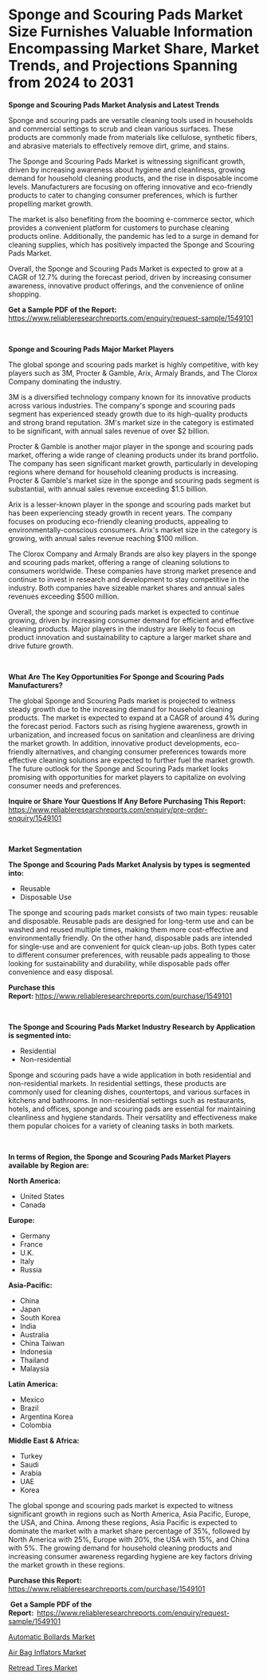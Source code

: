<p><h1>Sponge and Scouring Pads Market Size Furnishes Valuable Information Encompassing Market Share, Market Trends, and Projections Spanning from 2024 to 2031</h1></p><p><strong>Sponge and Scouring Pads Market Analysis and Latest Trends</strong></p>
<p><p>Sponge and scouring pads are versatile cleaning tools used in households and commercial settings to scrub and clean various surfaces. These products are commonly made from materials like cellulose, synthetic fibers, and abrasive materials to effectively remove dirt, grime, and stains.</p><p>The Sponge and Scouring Pads Market is witnessing significant growth, driven by increasing awareness about hygiene and cleanliness, growing demand for household cleaning products, and the rise in disposable income levels. Manufacturers are focusing on offering innovative and eco-friendly products to cater to changing consumer preferences, which is further propelling market growth.</p><p>The market is also benefiting from the booming e-commerce sector, which provides a convenient platform for customers to purchase cleaning products online. Additionally, the pandemic has led to a surge in demand for cleaning supplies, which has positively impacted the Sponge and Scouring Pads Market.</p><p>Overall, the Sponge and Scouring Pads Market is expected to grow at a CAGR of 12.7% during the forecast period, driven by increasing consumer awareness, innovative product offerings, and the convenience of online shopping.</p></p>
<p><strong>Get a Sample PDF of the Report:&nbsp;</strong> <a href="https://www.reliableresearchreports.com/enquiry/request-sample/1549101">https://www.reliableresearchreports.com/enquiry/request-sample/1549101</a></p>
<p>&nbsp;</p>
<p><strong>Sponge and Scouring Pads Major Market Players</strong></p>
<p><p>The global sponge and scouring pads market is highly competitive, with key players such as 3M, Procter & Gamble, Arix, Armaly Brands, and The Clorox Company dominating the industry. </p><p>3M is a diversified technology company known for its innovative products across various industries. The company's sponge and scouring pads segment has experienced steady growth due to its high-quality products and strong brand reputation. 3M's market size in the category is estimated to be significant, with annual sales revenue of over $2 billion.</p><p>Procter & Gamble is another major player in the sponge and scouring pads market, offering a wide range of cleaning products under its brand portfolio. The company has seen significant market growth, particularly in developing regions where demand for household cleaning products is increasing. Procter & Gamble's market size in the sponge and scouring pads segment is substantial, with annual sales revenue exceeding $1.5 billion.</p><p>Arix is a lesser-known player in the sponge and scouring pads market but has been experiencing steady growth in recent years. The company focuses on producing eco-friendly cleaning products, appealing to environmentally-conscious consumers. Arix's market size in the category is growing, with annual sales revenue reaching $100 million.</p><p>The Clorox Company and Armaly Brands are also key players in the sponge and scouring pads market, offering a range of cleaning solutions to consumers worldwide. These companies have strong market presence and continue to invest in research and development to stay competitive in the industry. Both companies have sizeable market shares and annual sales revenues exceeding $500 million. </p><p>Overall, the sponge and scouring pads market is expected to continue growing, driven by increasing consumer demand for efficient and effective cleaning products. Major players in the industry are likely to focus on product innovation and sustainability to capture a larger market share and drive future growth.</p></p>
<p>&nbsp;</p>
<p><strong>What Are The Key Opportunities For Sponge and Scouring Pads Manufacturers?</strong></p>
<p><p>The global Sponge and Scouring Pads market is projected to witness steady growth due to the increasing demand for household cleaning products. The market is expected to expand at a CAGR of around 4% during the forecast period. Factors such as rising hygiene awareness, growth in urbanization, and increased focus on sanitation and cleanliness are driving the market growth. In addition, innovative product developments, eco-friendly alternatives, and changing consumer preferences towards more effective cleaning solutions are expected to further fuel the market growth. The future outlook for the Sponge and Scouring Pads market looks promising with opportunities for market players to capitalize on evolving consumer needs and preferences.</p></p>
<p><strong>Inquire or Share Your Questions If Any Before Purchasing This Report:</strong> <a href="https://www.reliableresearchreports.com/enquiry/pre-order-enquiry/1549101">https://www.reliableresearchreports.com/enquiry/pre-order-enquiry/1549101</a></p>
<p>&nbsp;</p>
<p><strong>Market Segmentation</strong></p>
<p><strong>The Sponge and Scouring Pads Market Analysis by types is segmented into:</strong></p>
<p><ul><li>Reusable</li><li>Disposable Use</li></ul></p>
<p><p>The sponge and scouring pads market consists of two main types: reusable and disposable. Reusable pads are designed for long-term use and can be washed and reused multiple times, making them more cost-effective and environmentally friendly. On the other hand, disposable pads are intended for single-use and are convenient for quick clean-up jobs. Both types cater to different consumer preferences, with reusable pads appealing to those looking for sustainability and durability, while disposable pads offer convenience and easy disposal.</p></p>
<p><strong>Purchase this Report:&nbsp;</strong><a href="https://www.reliableresearchreports.com/purchase/1549101">https://www.reliableresearchreports.com/purchase/1549101</a></p>
<p>&nbsp;</p>
<p><strong>The Sponge and Scouring Pads Market Industry Research by Application is segmented into:</strong></p>
<p><ul><li>Residential</li><li>Non-residential</li></ul></p>
<p><p>Sponge and scouring pads have a wide application in both residential and non-residential markets. In residential settings, these products are commonly used for cleaning dishes, countertops, and various surfaces in kitchens and bathrooms. In non-residential settings such as restaurants, hotels, and offices, sponge and scouring pads are essential for maintaining cleanliness and hygiene standards. Their versatility and effectiveness make them popular choices for a variety of cleaning tasks in both markets.</p></p>
<p>&nbsp;</p>
<p><strong>In terms of Region, the Sponge and Scouring Pads Market Players available by Region are:</strong></p>
<p>
    <p> <strong> North America: </strong>
        <ul>
            <li>United States</li>
            <li>Canada</li>
        </ul>
        </p> 
    <p> <strong> Europe: </strong>
        <ul>
            <li>Germany</li>
            <li>France</li>
            <li>U.K.</li>
            <li>Italy</li>
            <li>Russia</li>
        </ul>
        </p> 
    <p> <strong> Asia-Pacific: </strong>
        <ul>
            <li>China</li>
            <li>Japan</li>
            <li>South Korea</li>
            <li>India</li>
            <li>Australia</li>
            <li>China Taiwan</li>
            <li>Indonesia</li>
            <li>Thailand</li>
            <li>Malaysia</li>
        </ul>
        </p> 
    <p> <strong> Latin America: </strong>
        <ul>
            <li>Mexico</li>
            <li>Brazil</li>
            <li>Argentina Korea</li>
            <li>Colombia</li>
        </ul>
        </p> 
    <p> <strong> Middle East & Africa: </strong>
        <ul>
            <li>Turkey</li>
            <li>Saudi</li>
            <li>Arabia</li>
            <li>UAE</li>
            <li>Korea</li>
        </ul>
    </p>
    </p>
<p><p>The global sponge and scouring pads market is expected to witness significant growth in regions such as North America, Asia Pacific, Europe, the USA, and China. Among these regions, Asia Pacific is expected to dominate the market with a market share percentage of 35%, followed by North America with 25%, Europe with 20%, the USA with 15%, and China with 5%. The growing demand for household cleaning products and increasing consumer awareness regarding hygiene are key factors driving the market growth in these regions.</p></p>
<p><strong>Purchase this Report: </strong><a href="https://www.reliableresearchreports.com/purchase/1549101">https://www.reliableresearchreports.com/purchase/1549101</a></p>
<p>&nbsp;<strong>Get a Sample PDF of the Report:&nbsp;&nbsp;</strong><a href="https://www.reliableresearchreports.com/enquiry/request-sample/1549101">https://www.reliableresearchreports.com/enquiry/request-sample/1549101</a></p>
<p><strong></strong></p>
<p><p><a href="https://meowing-lemming-dd3.notion.site/Automatic-Bollards-Market-Size-and-Examines-its-Market-Scope-with-a-Primary-Focus-on-Growth-Opport-6fa3c086fe844c74b16ebc77a4e57c61">Automatic Bollards Market</a></p><p><a href="https://unruly-ladybug-44b.notion.site/Air-Bag-Inflators-Market-Research-Report-Provides-Critical-Insights-that-can-help-Shape-Business-Dev-309238f3edaa4b0ab2817fd40939b688">Air Bag Inflators Market</a></p><p><a href="https://cute-banjo-8ca.notion.site/Retread-Tires-Market-Size-2024-2031-Global-Industrial-Analysis-Key-Geographical-Regions-Market-S-08bfde86df514b78b24bae32ff25348c">Retread Tires Market</a></p></p>